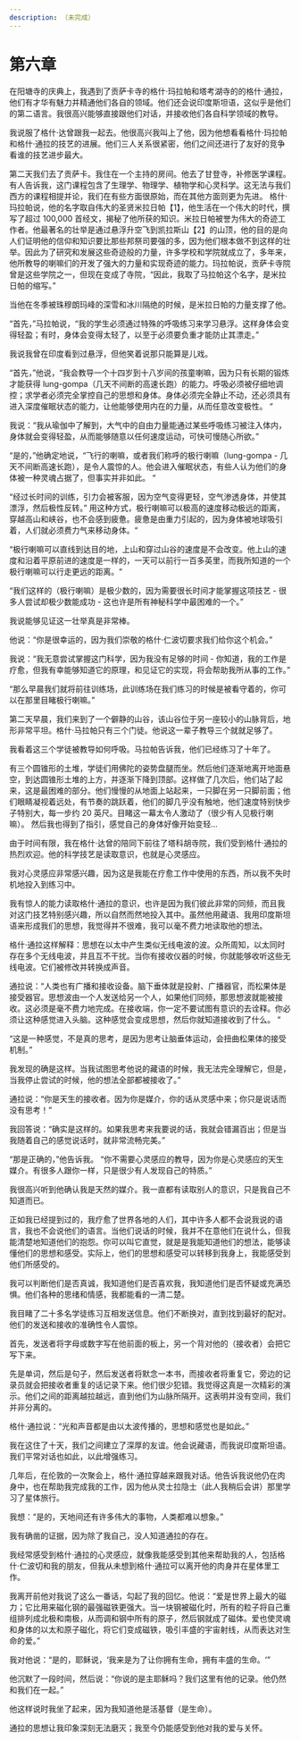 ```yaml
---
description: （未完成）
---
```


# 第六章

在阳塘寺的庆典上，我遇到了贡萨卡寺的格什·玛拉帕和塔考湖寺的的格什·通拉，他们有才华有魅力并精通他们各自的领域。他们还会说印度斯坦语，这似乎是他们的第二语言。我很高兴能够直接跟他们对话，并接收他们各自科学领域的教导。

我说服了格什·达曾跟我一起去。他很高兴我叫上了他，因为他想看看格什·玛拉帕和格什·通拉的技艺的进展。他们三人关系很紧密，他们之间还进行了友好的竞争看谁的技艺进步最大。

第二天我们去了贡萨卡。我住在一个主持的房间。他去了甘登寺，补修医学课程。有人告诉我，这门课程包含了生理学、物理学、植物学和心灵科学。这无法与我们西方的课程相提并论，我们在有些方面很原始，而在其他方面则更为先进。 格什·玛拉帕说，他的名字取自伟大的圣贤米拉日帕【1】，他生活在一个伟大的时代，撰写了超过 100,000 首经文，揭秘了他所获的知识。米拉日帕被誉为伟大的奇迹工作者。他最著名的壮举是通过悬浮升空飞到凯拉斯山【2】的山顶，他的目的是向人们证明他的信仰和知识要比那些邦祭司要强的多，因为他们根本做不到这样的壮举。因此为了研究和发展这些奇迹般的力量，许多学校和学院就成立了，多年来，他所教导的喇嘛们的开发了强大的力量和实现奇迹的能力。玛拉帕说，贡萨卡寺院曾是这些学院之一，但现在变成了寺院，“因此，我取了马拉帕这个名字，是米拉日帕的缩写。”

当他在冬季被珠穆朗玛峰的深雪和冰川隔绝的时候，是米拉日帕的力量支撑了他。 

“首先，”马拉帕说，“我的学生必须通过特殊的呼吸练习来学习悬浮。这样身体会变得轻盈；有时，身体会变得太轻了，以至于必须要负重才能防止其漂走。” 

我说我曾在印度看到过悬浮，但他笑着说那只能算是儿戏。 

“首先，”他说，“我会教导一个十四岁到十八岁间的孩童喇嘛，因为只有长期的锻炼才能获得 lung-gompa（几天不间断的高速长跑）的能力。呼吸必须被仔细地调控；求学者必须完全掌控自己的思想和身体。身体必须完全静止不动，还必须具有进入深度催眠状态的能力，让他能够使用内在的力量，从而任意改变极性。 “

我说：“我从瑜伽中了解到，大气中的自由力量能通过某些呼吸练习被注入体内，身体就会变得轻盈，从而能够随意以任何速度运动，可快可慢随心所欲。” 

“是的，”他确定地说，“飞行的喇嘛，或者我们称呼的极行喇嘛（lung-gompa - 几天不间断高速长跑），是令人震惊的人。他会进入催眠状态，有些人认为他们的身体被一种灵魂占据了，但事实并非如此。 “

“经过长时间的训练，引力会被客服，因为空气变得更轻，空气渗透身体，并使其漂浮，然后极性反转。” 用这种方式，极行喇嘛可以极高的速度移动极远的距离，穿越高山和峡谷，也不会感到疲惫。疲惫是由重力引起的，因为身体被地球吸引着，人们就必须费力气来移动身体。“

 “极行喇嘛可以直线到达目的地，上山和穿过山谷的速度是不会改变。他上山的速度和沿着平原前进的速度是一样的，一天可以前行一百多英里，而我所知道的一个极行喇嘛可以行走更远的距离。“

“我们这样的（极行喇嘛）是极少数的，因为需要很长时间才能掌握这项技艺 - 很多人尝试却极少数能成功 - 这也许是所有神秘科学中最困难的一个。” 

我说能够见证这一壮举真是非常棒。 

他说：“你是很幸运的，因为我们崇敬的格什·仁波切要求我们给你这个机会。” 

我说：“我无意尝试掌握这门科学，因为我没有足够的时间 - 你知道，我的工作是疗愈，但我有幸能够知道它的原理，和见证它的实现，将会帮助我所从事的工作。” 

“那么早晨我们就将前往训练场，此训练场在我们练习的时候是被看守着的，你可以在那里目睹极行喇嘛。” 

第二天早晨，我们来到了一个僻静的山谷，该山谷位于另一座较小的山脉背后，地形非常平坦。格什·马拉帕只有三个门徒。他说这一辈子教导三个就就足够了。

我看着这三个学徒被教导如何呼吸。马拉帕告诉我，他们已经练习了十年了。

有三个圆锥形的土堆，学徒们用佛陀的姿势盘腿而坐。然后他们逐渐地离开地面悬空，到达圆锥形土堆的上方，并逐渐下降到顶部。这样做了几次后，他们站了起来，这是最困难的部分。他们慢慢的从地面上站起来，一只脚在另一只脚前面；他们眼睛凝视着远处，有节奏的跳跃着，他们的脚几乎没有触地，他们速度特别快步子特别大，每一步约 20 英尺。目睹这一幕太令人激动了（很少有人见极行喇嘛）。 然后我也得到了指引，感觉自己的身体好像开始变轻...

由于时间有限，我在格什·达曾的陪同下前往了塔科胡寺院，我们受到格什·通拉的热烈欢迎。他的科学技艺是读取意识，也就是心灵感应。 

我对心灵感应非常感兴趣，因为这是我能在疗愈工作中使用的东西，所以我不失时机地投入到练习中。 

我有惊人的能力读取格什·通拉的意识，也许是因为我们彼此非常的同频，而且我对这门技艺特别感兴趣，所以自然而然地投入其中。虽然他用藏语、我用印度斯坦语来形成我们的思想，我觉得并不很难，我可以毫不费力地读取他的想法。

格什·通拉这样解释：思想在以太中产生类似无线电波的波。众所周知，以太同时存在多个无线电波，并且互不干扰。当你有接收仪器的时候，你就能够收听这些无线电波。它们被修改并转换成声音。 

通拉说：“人类也有广播和接收设备。脑下垂体就是投射、广播器官，而松果体是接受器官。思想波由一个人发送给另一个人，如果他们同频，那思想波就能被接收。这必须是毫不费力地完成。在接收端，你一定不要试图有意识的去诠释。你必须让这种感觉进入头脑。这种感觉会变成思想，然后你就知道接收到了什么。 “

“这是一种感觉，不是真的思考，是因为思考让脑垂体运动，会扭曲松果体的接受机制。” 

我发现的确是这样。当我试图思考他说的藏语的时候，我无法完全理解它，但是，当我停止尝试的时候，他的想法全部都被接收了。” 

通拉说：“你是天生的接收者。因为你是媒介，你的话从灵感中来；你只是说话而没有思考！”

我回答说：“确实是这样的。如果我思考来我要说的话，我就会错漏百出；但是当我随着自己的感觉说话时，就非常流畅完美。” 

“那是正确的，”他告诉我。 “你不需要心灵感应的教导，因为你是心灵感应的天生媒介。有很多人跟你一样，只是很少有人发现自己的特质。” 

我很高兴听到他确认我是天然的媒介。我一直都有读取别人的意识，只是我自己不知道而已。 

正如我已经提到过的，我疗愈了世界各地的人们，其中许多人都不会说我说的语言，我也不会说他们的语言。当他们说话的时候，我并不在意他们在说什么，但我能清楚地知道他们的抱怨。你可以叫它直觉，就是是我能知道他们的想法，能够读懂他们的思想和感受。实际上，他们的思想和感受可以转移到我身上，我能感受到他们所感受的。 

我可以判断他们是否真诚，我知道他们是否喜欢我，我知道他们是否怀疑或充满恐惧。他们各种的思绪和情感，我都能看的一清二楚。 

我目睹了二十多名学徒练习互相发送信息。他们不断换对，直到找到最好的配对。他们的发送和接收的准确性令人震惊。 

首先，发送者将字母或数字写在他前面的板上，另一个背对他的（接收者）会把它写下来。 

先是单词，然后是句子，然后发送者将默念一本书，而接收者将重复它，旁边的记录员就会把接收者重复的话记录下来。他们很少犯错。我觉得这真是一次精彩的演示。他们之间的距离越拉越远，直到他们为山脉所隔开。这表明并没有空间，我们并非分离的。 

格什·通拉说：“光和声音都是由以太波传播的，思想和感觉也是如此。”

我在这住了十天，我们之间建立了深厚的友谊。他会说藏语，而我说印度斯坦语。我们平常对话也如此，以此增强练习。 

几年后，在伦敦的一次聚会上，格什·通拉穿越来跟我对话。他告诉我说他仍在肉身中，也在帮助我完成我的工作，因为他从灵士拉隐士（此人我稍后会讲）那里学习了星体旅行。 

我想：“是的，天地间还有许多伟大的事物，人类都难以想象。” 

我有确凿的证据，因为除了我自己，没人知道通拉的存在。 

我经常感受到格什·通拉的心灵感应，就像我能感受到其他来帮助我的人，包括格什·仁波切和我的朋友，但我从未想到格什·通拉可以离开他的肉身并在星体里工作。

我离开前他对我说了这么一番话，勾起了我的回忆。他说：“爱是世界上最大的磁力；它比用来磁化钢的最强磁铁更强大。当一块钢被磁化时，所有的粒子将自己重组排列成北极和南极，从而调和钢中所有的原子，然后钢就成了磁体。爱也使灵魂和身体的以太和原子磁化，将它们变成磁铁，吸引丰盛的宇宙射线，从而表达对生命的爱。” 

我对他说：“是的，耶稣说，‘我来是为了让你拥有生命，拥有丰盛的生命。‘” 

他沉默了一段时间，然后说：“你说的是主耶稣吗？我们这里有他的记录。他仍然和我们在一起。” 

他这样说时我坐了起来，因为我知道他是活基督（是生命）。 

通拉的思想让我印象深刻无法磨灭；我至今仍能感受到他对我的爱与关怀。



